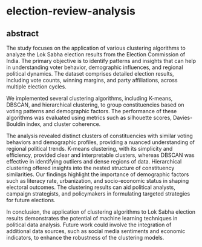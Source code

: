 # election-review-analysis

## abstract

The study focuses on the application of various clustering algorithms to analyze the Lok Sabha election results from the Election Commission of India. The primary objective is to identify patterns and insights that can help in understanding voter behavior, demographic influences, and regional political dynamics. The dataset comprises detailed election results, including vote counts, winning margins, and party affiliations, across multiple election cycles.

We implemented several clustering algorithms, including K-means, DBSCAN, and hierarchical clustering, to group constituencies based on voting patterns and demographic factors. The performance of these algorithms was evaluated using metrics such as silhouette scores, Davies-Bouldin index, and cluster coherence.

The analysis revealed distinct clusters of constituencies with similar voting behaviors and demographic profiles, providing a nuanced understanding of regional political trends. K-means clustering, with its simplicity and efficiency, provided clear and interpretable clusters, whereas DBSCAN was effective in identifying outliers and dense regions of data. Hierarchical clustering offered insights into the nested structure of constituency similarities. Our findings highlight the importance of demographic factors such as literacy rate, urbanization, and socio-economic status in shaping electoral outcomes. The clustering results can aid political analysts, campaign strategists, and policymakers in formulating targeted strategies for future elections.

In conclusion, the application of clustering algorithms to Lok Sabha election results demonstrates the potential of machine learning techniques in political data analysis. Future work could involve the integration of additional data sources, such as social media sentiments and economic indicators, to enhance the robustness of the clustering models.
